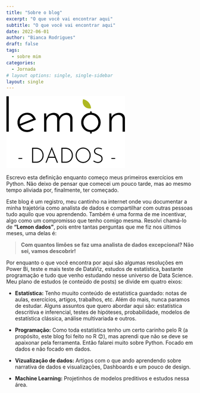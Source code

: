 ```yaml
---
title: "Sobre o blog"
excerpt: "O que você vai encontrar aqui"
subtitle: "O que você vai encontrar aqui"
date: 2022-06-01
author: "Bianca Rodrigues"
draft: false
tags:
  - sobre mim
categories:
  - Jornada
# layout options: single, single-sidebar
layout: single
---
```


![](blog-id.png)

Escrevo esta definição enquanto começo meus primeiros exercícios em Python. Não deixo de pensar que comecei um pouco tarde, mas ao mesmo tempo aliviada por, finalmente, ter começado. 

Este blog é um registro, meu cantinho na internet onde vou documentar a minha trajetória como analista de dados e compartilhar com outras pessoas tudo aquilo que vou aprendendo. Também é uma forma de me incentivar, algo como um compromisso que tenho comigo mesma. Resolvi chamá-lo de **“Lemon dados”**, pois entre tantas perguntas que me fiz nos últimos meses, uma delas é: 

>**Com quantos limões se faz uma analista de dados excepcional? Não sei, vamos descobrir!** 

Por enquanto o que você encontra por aqui são algumas resoluções em Power Bi, teste e mais teste de DataViz, estudos de estatística, bastante programação e tudo que venho estudando nesse universo de Data Science. Meu plano de estudos (e conteúdo de posts) se divide em quatro eixos:

- **Estatística:** Tenho muuito conteúdo de estatística guardado: notas de aulas, exercícios, artigos, trabalhos, etc. Além do mais, nunca paramos de estudar. Alguns assuntos que quero abordar aqui são: estatística descritiva e inferencial, testes de hipóteses, probabilidade, modelos de estatística clássica, análise multivariada e outros. 

- **Programação:** Como toda estatística tenho um certo carinho pelo R (a propósito, este blog foi feito no R 😊), mas aprendi que não se deve se apaixonar pela ferramenta. Então falarei muito sobre Python. Focado em dados e não focado em dados. 

- **Vizualização de dados:** Artigos com o que ando aprendendo sobre narrativa de dados e visualizações, Dashboards e um pouco de design. 

- **Machine Learning:** Projetinhos de modelos preditivos e estudos nessa área. 











 

